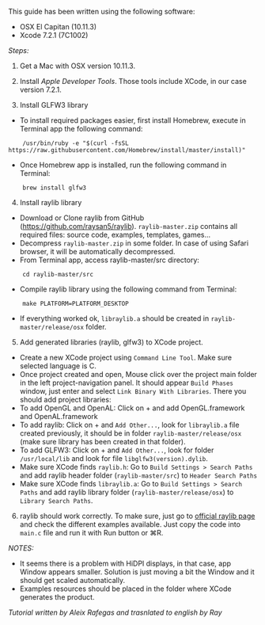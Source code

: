This guide has been written using the following software:
- OSX El Capitan (10.11.3) 
- Xcode 7.2.1 (7C1002) 

_Steps:_

1) Get a Mac with OSX version 10.11.3.

2) Install *Apple Developer Tools*. Those tools include XCode, in our case version 7.2.1. 

3) Install GLFW3 library

- To install required packages easier, first install Homebrew, execute in Terminal app the following command:  
```
    /usr/bin/ruby -e "$(curl -fsSL https://raw.githubusercontent.com/Homebrew/install/master/install)"
```
- Once Homebrew app is installed, run the following command in Terminal:
```
    brew install glfw3
```
4)  Install raylib library
- Download or Clone raylib from GitHub (https://github.com/raysan5/raylib). `raylib-master.zip` contains all required files: source code, examples, templates, games...
- Decompress `raylib-master.zip` in some folder. In case of using Safari browser, it will be automatically decompressed.
- From Terminal app, access raylib-master/src directory:
```
    cd raylib-master/src
```
- Compile raylib library using the following command from Terminal:
```
    make PLATFORM=PLATFORM_DESKTOP
```
- If everything worked ok, `libraylib.a` should be created in `raylib-master/release/osx` folder.

5) Add generated libraries (raylib, glfw3) to XCode project.
- Create a new XCode project using `Command Line Tool`. Make sure selected language is C.
- Once project created and open, Mouse click over the project main folder in the left project-navigation panel. It should appear `Build Phases` window, just enter and select `Link Binary With Libraries`. There you should add project libraries:
- To add OpenGL and OpenAL: Click on + and add OpenGL.framework and OpenAL.framework
- To add raylib: Click on + and `Add Other...`, look for `libraylib.a` file created previously, it should be in folder `raylib-master/release/osx` (make sure library has been created in that folder).
- To add GLFW3: Click on + and `Add Other...`, look for folder `/usr/local/lib` and look for file `libglfw3(version).dylib`. 
- Make sure XCode finds `raylib.h`: Go to `Build Settings > Search Paths` and add raylib header folder (`raylib-master/src`) to `Header Search Paths` 
- Make sure XCode finds `libraylib.a`: Go to `Build Settings > Search Paths` and add raylib library folder (`raylib-master/release/osx`) to `Library Search Paths`.

6) raylib should work correctly. To make sure, just go to [official raylib page](www.raylib.com) and check the different examples available. Just copy the code into `main.c` file and run it with Run button or ⌘R.

_NOTES:_

- It seems there is a problem with HiDPI displays, in that case, app Window appears smaller. Solution is just moving a bit the Window and it should get scaled automatically.
- Examples resources should be placed in the folder where XCode generates the product.

_Tutorial written by Aleix Rafegas and trasnlated to english by Ray_